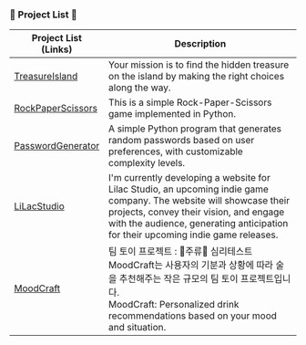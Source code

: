 ### 🔗 Project List 🔗

<div align=center>

| Project List<br/>(Links)                                                                                                                      | Description                                                                                                                                                                                                                                       |
| --------------------------------------------------------------------------------------------------------------------------------------------- | ------------------------------------------------------------------------------------------------------------------------------------------------------------------------------------------------------------------------------------------------- |
| [TreasureIsland](https://github.com/DEV-Yangkong/MyProjectArchive/tree/main/CodeAssignments/BackEnd/DaysOfCodePython/03_TreasureIsland)       | Your mission is to find the hidden treasure on the island by making the right choices along the way.                                                                                                                                              |
| [RockPaperScissors](https://github.com/DEV-Yangkong/MyProjectArchive/tree/main/CodeAssignments/BackEnd/DaysOfCodePython/04_RockPaperScissors) | This is a simple Rock-Paper-Scissors game implemented in Python.                                                                                                                                                                                  |
| [PasswordGenerator](https://github.com/DEV-Yangkong/MyProjectArchive/tree/main/CodeAssignments/BackEnd/DaysOfCodePython/05_PasswordGenerator) | A simple Python program that generates random passwords based on user preferences, with customizable complexity levels.                                                                                                                           |
| [LiLacStudio](https://github.com/DEV-Yangkong/MyProjectArchive/tree/main/WebCreations/LiLacStudio)                                            | I'm currently developing a website for Lilac Studio, an upcoming indie game company. The website will showcase their projects, convey their vision, and engage with the audience, generating anticipation for their upcoming indie game releases. |
| [MoodCraft](https://github.com/DEV-Yangkong/MoodCraft)                                                                                        | 팀 토이 프로젝트 : 🍹주류🍹 심리테스트<br/>MoodCraft는 사용자의 기분과 상황에 따라 술을 추천해주는 작은 규모의 팀 토이 프로젝트입니다. <br/>MoodCraft: Personalized drink recommendations based on your mood and situation.                       |

<br/>
</div>
